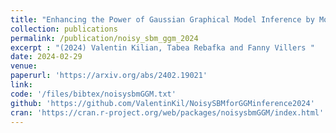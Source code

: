 ```yaml
---
title: "Enhancing the Power of Gaussian Graphical Model Inference by Modeling the Graph Structure"
collection: publications
permalink: /publication/noisy_sbm_ggm_2024
excerpt : "(2024) Valentin Kilian, Tabea Rebafka and Fanny Villers "
date: 2024-02-29
venue:
paperurl: 'https://arxiv.org/abs/2402.19021'
link:  
code: '/files/bibtex/noisysbmGGM.txt'
github: 'https://github.com/ValentinKil/NoisySBMforGGMinference2024'
cran: 'https://cran.r-project.org/web/packages/noisysbmGGM/index.html'
---
```


